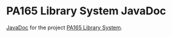 # PA165 Library System JavaDoc

[JavaDoc](https://davidluptak.github.io/pa165-library-system-javadoc/) for the project [PA165 Library System](https://github.com/DavidLuptak/pa165-library-system).
